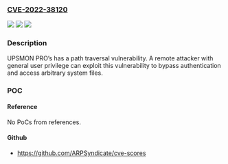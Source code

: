 ### [CVE-2022-38120](https://cve.mitre.org/cgi-bin/cvename.cgi?name=CVE-2022-38120)
![](https://img.shields.io/static/v1?label=Product&message=UPSMON%20PRO&color=blue)
![](https://img.shields.io/static/v1?label=Version&message=%3D%202.57%20&color=brighgreen)
![](https://img.shields.io/static/v1?label=Vulnerability&message=CWE-22%20Improper%20Limitation%20of%20a%20Pathname%20to%20a%20Restricted%20Directory%20('Path%20Traversal')&color=brighgreen)

### Description

UPSMON PRO’s has a path traversal vulnerability. A remote attacker with general user privilege can exploit this vulnerability to bypass authentication and access arbitrary system files.

### POC

#### Reference
No PoCs from references.

#### Github
- https://github.com/ARPSyndicate/cve-scores

